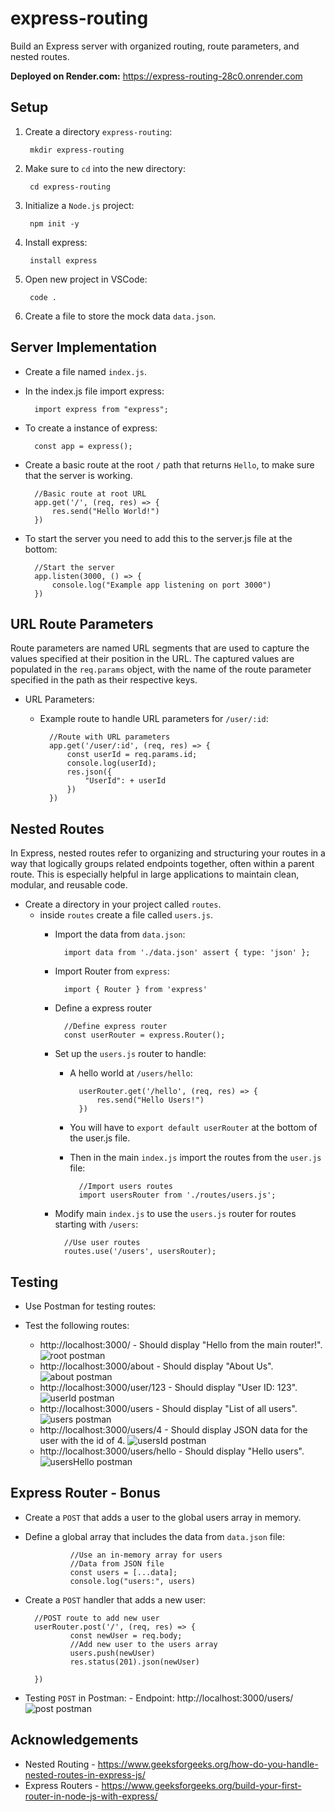 # express-routing

Build an Express server with organized routing, route parameters, and nested routes.

**Deployed on Render.com:** <https://express-routing-28c0.onrender.com>

## Setup

1. Create a directory `express-routing`:

        mkdir express-routing

2. Make sure to `cd` into the new directory:

        cd express-routing

3. Initialize a `Node.js` project:

        npm init -y

4. Install express:

        install express

5. Open new project in VSCode:

        code .

6. Create a file to store the mock data `data.json`.

## Server Implementation

* Create a file named `index.js`.
* In the index.js file import express:

        import express from "express";

* To create a instance of express:

        const app = express();

* Create a basic route at the root `/` path that returns `Hello`, to make sure that the server is working. 

        //Basic route at root URL
        app.get('/', (req, res) => {
            res.send("Hello World!")
        })

* To start the server you need to add this to the server.js file at the bottom:

        //Start the server
        app.listen(3000, () => {
            console.log("Example app listening on port 3000")
        })

## URL Route Parameters

Route parameters are named URL segments that are used to capture the values specified at their position in the URL. The captured values are populated in the `req.params` object, with the name of the route parameter specified in the path as their respective keys.

* URL Parameters:

    - Example route to handle URL parameters for `/user/:id`:

            //Route with URL parameters
            app.get('/user/:id', (req, res) => {
                const userId = req.params.id;
                console.log(userId);
                res.json({
                    "UserId": + userId
                })
            })


## Nested Routes

In Express, nested routes refer to organizing and structuring your routes in a way that logically groups related endpoints together, often within a parent route. This is especially helpful in large applications to maintain clean, modular, and reusable code.

* Create a directory in your project called `routes`.
    - inside `routes` create a file called `users.js`.
        * Import the data from `data.json`:

                import data from './data.json' assert { type: 'json' };
        
        * Import Router from `express`:

                import { Router } from 'express'

        * Define a express router

                //Define express router
                const userRouter = express.Router();

        * Set up the `users.js` router to handle:

            - A hello world at `/users/hello`:

                    userRouter.get('/hello', (req, res) => {
                        res.send("Hello Users!")
                    })

            - You will have to `export default userRouter` at the bottom of the user.js file. 
            - Then in the main `index.js` import the routes from the `user.js` file:

                    //Import users routes
                    import usersRouter from './routes/users.js';

        * Modify main `index.js` to use the `users.js` router for routes starting with `/users`: 

                //Use user routes
                routes.use('/users', usersRouter);

## Testing

* Use Postman for testing routes:
* Test the following routes:

    - http://localhost:3000/ - Should display "Hello from the main router!".
    ![root postman](<img/rootPostman.png>)
    - http://localhost:3000/about - Should display "About Us".
    ![about postman](<img/aboutPostman.png>)
    - http://localhost:3000/user/123 - Should display "User ID: 123".
    ![userId postman](<img/userIdPostman.png>)
    - http://localhost:3000/users - Should display "List of all users".
    ![users postman](<img/usersPostman.png>)
    - http://localhost:3000/users/4 - Should display JSON data for the user with the id of 4.
    ![usersId postman](<img/usersIdPostman.png>)
    - http://localhost:3000/users/hello - Should display "Hello users".
    ![usersHello postman](<img/usersHelloPostman.png>)


## Express Router - Bonus

* Create a `POST` that adds a user to the global users array in memory.
* Define a global array that includes the data from `data.json` file:

                //Use an in-memory array for users
                //Data from JSON file
                const users = [...data]; 
                console.log("users:", users)

* Create a `POST` handler that adds a new user:

        //POST route to add new user
        userRouter.post('/', (req, res) => {
                const newUser = req.body;
                //Add new user to the users array
                users.push(newUser)
                res.status(201).json(newUser)

        })
* Testing `POST` in Postman:
        - Endpoint: http://localhost:3000/users/
        ![post postman](<img/postPostman.png>)

## Acknowledgements

- Nested Routing - <https://www.geeksforgeeks.org/how-do-you-handle-nested-routes-in-express-js/>
- Express Routers - <https://www.geeksforgeeks.org/build-your-first-router-in-node-js-with-express/>